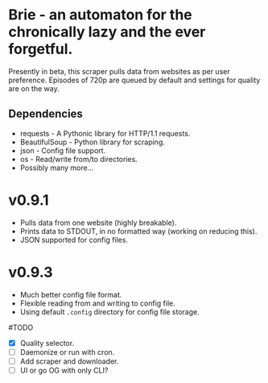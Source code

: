 # Brie - an automaton for the chronically lazy and the ever forgetful.

Presently in beta, this scraper pulls data from websites as per user preference.
Episodes of 720p are queued by default and settings for quality are on the way.


## Dependencies
* requests - A Pythonic library for HTTP/1.1 requests.
* BeautifulSoup - Python library for scraping.
* json - Config file support.
* os - Read/write from/to directories.
* Possibly many more...

# v0.9.1
* Pulls data from one website (highly breakable).
* Prints data to STDOUT, in no formatted way (working on reducing this).
* JSON supported for config files.

# v0.9.3
* Much better config file format.
* Flexible reading from and writing to config file.
* Using default `.config` directory for config file storage.

#TODO
- [x] Quality selector.
- [ ] Daemonize or run with cron.
- [ ] Add scraper and downloader.
- [ ] UI or go OG with only CLI?
